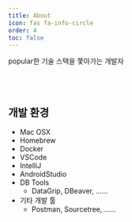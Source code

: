 ```yaml
---
title: About
icon: fas fa-info-circle
order: 4
toc: false
---
```


popular한 기술 스택을 쫓아가는 개발자  

<br/><br/>

## 개발 환경
- Mac OSX
- Homebrew
- Docker
- VSCode
- IntelliJ
- AndroidStudio
- DB Tools
  - DataGrip, DBeaver, ......
- 기타 개발 툴
  - Postman, Sourcetree, ......
